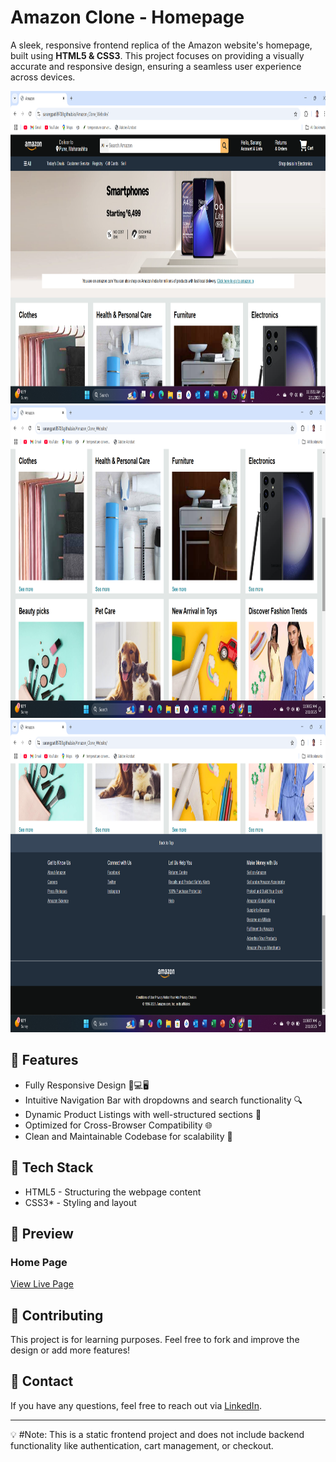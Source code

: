 # Amazon Clone - Homepage

A sleek, responsive frontend replica of the Amazon website's homepage, built using **HTML5 & CSS3**. This project focuses on providing a visually accurate and responsive design, ensuring a seamless user experience across devices.

<img src="https://raw.githubusercontent.com/SarangPatil9700/Amazon_Clone_Website/main/Screenshot%20(31).png" height="500" width="1500">
<img src="https://raw.githubusercontent.com/SarangPatil9700/Amazon_Clone_Website/main/Screenshot%20(33).png" height="500" width="1500">
<img src="https://raw.githubusercontent.com/SarangPatil9700/Amazon_Clone_Website/main/Screenshot%20(34).png" height="500" width="1500">

## 🚀 Features
- Fully Responsive Design 📱💻🖥️
- Intuitive Navigation Bar with dropdowns and search functionality 🔍
- Dynamic Product Listings with well-structured sections 🛒
- Optimized for Cross-Browser Compatibility 🌐
- Clean and Maintainable Codebase for scalability 📄

## 📌 Tech Stack
- HTML5 - Structuring the webpage content
- CSS3* - Styling and layout

## 🎨 Preview
### Home Page
[View Live Page](https://sarangpatil9700.github.io/Amazon_Clone_Website/)

## 📢 Contributing
This project is for learning purposes. Feel free to fork and improve the design or add more features!

## 📧 Contact
If you have any questions, feel free to reach out via [LinkedIn](https://www.linkedin.com/in/sarang-patil-664710223/).

---
💡 #Note: This is a static frontend project and does not include backend functionality like authentication, cart management, or checkout.
